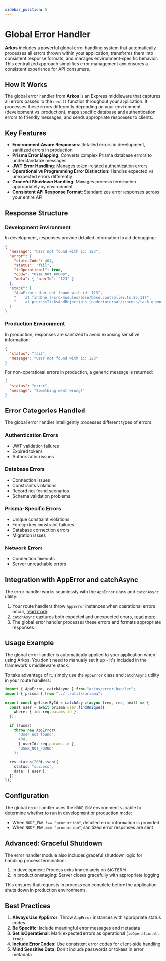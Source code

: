 ```yaml
---
sidebar_position: 5
---
```


# Global Error Handler

**Arkos** includes a powerful global error handling system that automatically processes all errors thrown within your application, transforms them into consistent response formats, and manages environment-specific behavior. This centralized approach simplifies error management and ensures a consistent experience for API consumers.

## How It Works

The global error handler from **Arkos** is an Express middleware that captures all errors passed to the `next()` function throughout your application. It processes these errors differently depending on your environment (development vs. production), maps specific database and authentication errors to friendly messages, and sends appropriate responses to clients.

## Key Features

- **Environment-Aware Responses**: Detailed errors in development, sanitized errors in production
- **Prisma Error Mapping**: Converts complex Prisma database errors to understandable messages
- **JWT Error Handling**: Manages token-related authentication errors
- **Operational vs Programming Error Distinction**: Handles expected vs unexpected errors differently
- **Graceful Shutdown Handling**: Manages process termination appropriately by environment
- **Consistent API Response Format**: Standardizes error responses across your entire API

## Response Structure

### Development Environment

In development, responses provide detailed information to aid debugging:

```json
{
  "message": "User not found with id: 123",
  "error": {
    "statusCode": 404,
    "status": "fail",
    "isOperational": true,
    "code": "USER_NOT_FOUND",
    "meta": { "userId": "123" }
  },
  "stack": [
    "AppError: User not found with id: 123",
    "    at findOne (/src/modules/base/base.controller.ts:25:11)",
    "    at processTicksAndRejections (node:internal/process/task_queues:95:5)"
  ]
}
```

### Production Environment

In production, responses are sanitized to avoid exposing sensitive information:

```json
{
  "status": "fail",
  "message": "User not found with id: 123"
}
```

For non-operational errors in production, a generic message is returned:

```json
{
  "status": "error",
  "message": "Something went wrong!"
}
```

## Error Categories Handled

The global error handler intelligently processes different types of errors:

### Authentication Errors

- JWT validation failures
- Expired tokens
- Authorization issues

### Database Errors

- Connection issues
- Constraints violations
- Record not found scenarios
- Schema validation problems

### Prisma-Specific Errors

- Unique constraint violations
- Foreign key constraint failures
- Database connection errors
- Migration issues

### Network Errors

- Connection timeouts
- Server unreachable errors

## Integration with AppError and catchAsync

The error handler works seamlessly with the `AppError` class and `catchAsync` utility:

1. Your route handlers throw `AppError` instances when operational errors occur, [read more](/docs/api-reference/the-app-error-class).
2. `catchAsync` captures both expected and unexpected errors, [read more](/docs/api-reference/the-catch-async-function).
3. The global error handler processes these errors and formats appropriate responses

## Usage Example

The global error handler is automatically applied to your application when using Arkos. You don't need to manually set it up - it's included in the framework's middleware stack.

To take advantage of it, simply use the `AppError` class and `catchAsync` utility in your route handlers:

```typescript
import { AppError, catchAsync } from "arkos/error-handler";
import { prisma } from "../../utils/prisma";

export const getUserById = catchAsync(async (req, res, next) => {
  const user = await prisma.user.findUnique({
    where: { id: req.params.id },
  });

  if (!user)
    throw new AppError(
      "User not found",
      404,
      { userId: req.params.id },
      "USER_NOT_FOUND"
    );

  res.status(200).json({
    status: "success",
    data: { user },
  });
});
```

## Configuration

The global error handler uses the `NODE_ENV` environment variable to determine whether to run in development or production mode:

- When `NODE_ENV !== "production"`, detailed error information is provided
- When `NODE_ENV === "production"`, sanitized error responses are sent

## Advanced: Graceful Shutdown

The error handler module also includes graceful shutdown logic for handling process termination:

1. In development: Process exits immediately on SIGTERM
2. In production/staging: Server closes gracefully with appropriate logging

This ensures that requests in process can complete before the application shuts down in production environments.

## Best Practices

1. **Always Use AppError**: Throw `AppError` instances with appropriate status codes
2. **Be Specific**: Include meaningful error messages and metadata
3. **Set isOperational**: Mark expected errors as operational (`isOperational: true`)
4. **Include Error Codes**: Use consistent error codes for client-side handling
5. **Mind Sensitive Data**: Don't include passwords or tokens in error metadata
